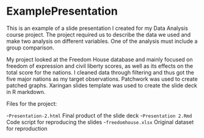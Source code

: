 # ExamplePresentation

This is an example of a slide presentation I created for my Data Analysis course project. The project required us to describe the data we used and make two analysis on different variables. One of the analysis must include a group comparison.

My project looked at the Freedom House database and mainly focused on freedom of expression and civil liberty scores, as well as its effects on the total score for the nations. I cleaned data through filtering and thus got the five major nations as my target observations. Patchwork was used to create patched graphs. Xaringan slides template was used to create the slide deck in R markdown.

Files for the project:

-`Presentation-2.html` Final product of the slide deck
-`Presentation 2.Rmd` Code script for reproducing the slides
-`freedomhouse.xlsx` Original dataset for reproduction

